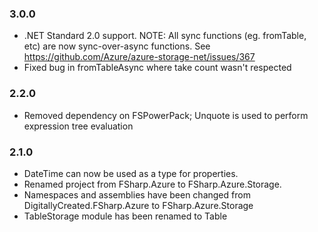 ### 3.0.0
* .NET Standard 2.0 support. NOTE: All sync functions (eg. fromTable, etc) are now sync-over-async functions. See https://github.com/Azure/azure-storage-net/issues/367
* Fixed bug in fromTableAsync where take count wasn't respected

### 2.2.0
* Removed dependency on FSPowerPack; Unquote is used to perform expression tree evaluation

### 2.1.0
* DateTime can now be used as a type for properties.
* Renamed project from FSharp.Azure to FSharp.Azure.Storage.
* Namespaces and assemblies have been changed from DigitallyCreated.FSharp.Azure to FSharp.Azure.Storage
* TableStorage module has been renamed to Table